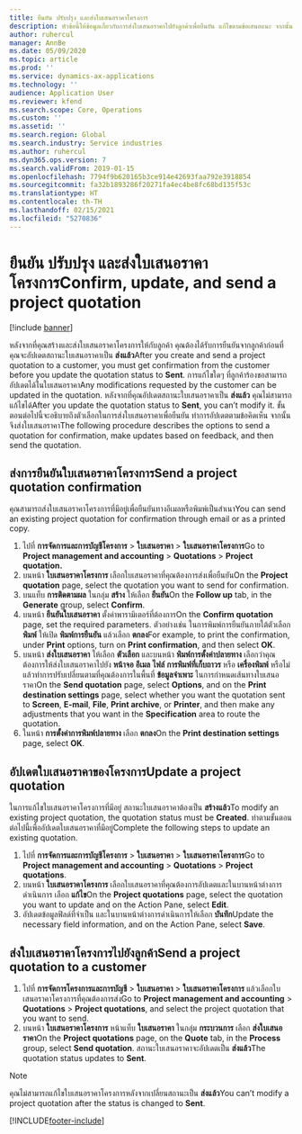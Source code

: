 ```yaml
---
title: ยืนยัน ปรับปรุง และส่งใบเสนอราคาโครงการ
description: หัวข้อนี้ให้ข้อมูลเกี่ยวกับการส่งใบเสนอราคาไปยังลูกค้าเพื่อยืนยัน แก้ไขตามข้อเสนอแนะ จากนั้นส่งใบเสนอราคาใหม่
author: ruhercul
manager: AnnBe
ms.date: 05/09/2020
ms.topic: article
ms.prod: ''
ms.service: dynamics-ax-applications
ms.technology: ''
audience: Application User
ms.reviewer: kfend
ms.search.scope: Core, Operations
ms.custom: ''
ms.assetid: ''
ms.search.region: Global
ms.search.industry: Service industries
ms.author: ruhercul
ms.dyn365.ops.version: 7
ms.search.validFrom: 2019-01-15
ms.openlocfilehash: 7794f9b620165b3ce914e42693faa792e3918854
ms.sourcegitcommit: fa32b1893286f20271fa4ec4be8fc68bd135f53c
ms.translationtype: HT
ms.contentlocale: th-TH
ms.lasthandoff: 02/15/2021
ms.locfileid: "5270836"
---
```

# <a name="confirm-update-and-send-a-project-quotation"></a><span data-ttu-id="b5a2c-103">ยืนยัน ปรับปรุง และส่งใบเสนอราคาโครงการ</span><span class="sxs-lookup"><span data-stu-id="b5a2c-103">Confirm, update, and send a project quotation</span></span>

[!include [banner](../includes/banner.md)]

<span data-ttu-id="b5a2c-104">หลังจากที่คุณสร้างและส่งใบเสนอราคาโครงการให้กับลูกค้า คุณต้องได้รับการยืนยันจากลูกค้าก่อนที่คุณจะอัปเดตสถานะใบเสนอราคาเป็น **ส่งแล้ว**</span><span class="sxs-lookup"><span data-stu-id="b5a2c-104">After you create and send a project quotation to a customer, you must get confirmation from the customer before you update the quotation status to **Sent**.</span></span> <span data-ttu-id="b5a2c-105">การแก้ไขใดๆ ที่ลูกค้าร้องขอสามารถอัปเดตได้ในใบเสนอราคา</span><span class="sxs-lookup"><span data-stu-id="b5a2c-105">Any modifications requested by the customer can be updated in the quotation.</span></span> <span data-ttu-id="b5a2c-106">หลังจากที่คุณอัปเดตสถานะใบเสนอราคาเป็น **ส่งแล้ว** คุณไม่สามารถแก้ไขได้</span><span class="sxs-lookup"><span data-stu-id="b5a2c-106">After you update the quotation status to **Sent**, you can’t modify it.</span></span> <span data-ttu-id="b5a2c-107">ขั้นตอนต่อไปนี้จะอธิบายถึงตัวเลือกในการส่งใบเสนอราคาเพื่อยืนยัน ทำการอัปเดตตามข้อคิดเห็น จากนั้นจึงส่งใบเสนอราคา</span><span class="sxs-lookup"><span data-stu-id="b5a2c-107">The following procedure describes the options to send a quotation for confirmation, make updates based on feedback, and then send the quotation.</span></span>

## <a name="send-a-project-quotation-confirmation"></a><span data-ttu-id="b5a2c-108">ส่งการยืนยันใบเสนอราคาโครงการ</span><span class="sxs-lookup"><span data-stu-id="b5a2c-108">Send a project quotation confirmation</span></span>  

<span data-ttu-id="b5a2c-109">คุณสามารถส่งใบเสนอราคาโครงการที่มีอยู่เพื่อยืนยันทางอีเมลหรือพิมพ์เป็นสำเนา</span><span class="sxs-lookup"><span data-stu-id="b5a2c-109">You can send an existing project quotation for confirmation through email or as a printed copy.</span></span> 

1. <span data-ttu-id="b5a2c-110">ไปที่ **การจัดการและการบัญชีโครงการ** > **ใบเสนอราคา** > **ใบเสนอราคาโครงการ**</span><span class="sxs-lookup"><span data-stu-id="b5a2c-110">Go to **Project management and accounting** > **Quotations** > **Project quotation.**</span></span> 
2. <span data-ttu-id="b5a2c-111">บนหน้า **ใบเสนอราคาโครงการ** เลือกใบเสนอราคาที่คุณต้องการส่งเพื่อยืนยัน</span><span class="sxs-lookup"><span data-stu-id="b5a2c-111">On the **Project quotation** page, select the quotation you want to send for confirmation.</span></span> 
3. <span data-ttu-id="b5a2c-112">บนแท็บ **การติดตามผล** ในกลุ่ม **สร้าง** ให้เลือก **ยืนยัน**</span><span class="sxs-lookup"><span data-stu-id="b5a2c-112">On the **Follow up** tab, in the **Generate** group, select **Confirm**.</span></span> 
4. <span data-ttu-id="b5a2c-113">บนหน้า **ยืนยันใบเสนอราคา** ตั้งค่าพารามิเตอร์ที่ต้องการ</span><span class="sxs-lookup"><span data-stu-id="b5a2c-113">On the **Confirm quotation** page, set the required parameters.</span></span> <span data-ttu-id="b5a2c-114">ตัวอย่างเช่น ในการพิมพ์การยืนยันภายใต้ตัวเลือก **พิมพ์** ให้เปิด **พิมพ์การยืนยัน** แล้วเลือก **ตกลง**</span><span class="sxs-lookup"><span data-stu-id="b5a2c-114">For example, to print the confirmation, under **Print** options, turn on **Print confirmation**, and then select **OK**.</span></span>
5. <span data-ttu-id="b5a2c-115">บนหน้า **ส่งใบเสนอราคา** ให้เลือก **ตัวเลือก** และบนหน้า **พิมพ์การตั้งค่าปลายทาง** เลือกว่าคุณต้องการให้ส่งใบเสนอราคาไปยัง **หน้าจอ** **อีเมล** **ไฟล์** **การพิมพ์ที่เก็บถาวร** หรือ **เครื่องพิมพ์** หรือไม่ แล้วทำการปรับเปลี่ยนตามที่คุณต้องการในพื้นที่ **ข้อมูลจำเพาะ** ในการกำหนดเส้นทางใบเสนอราคา</span><span class="sxs-lookup"><span data-stu-id="b5a2c-115">On the **Send quotation** page, select **Options**, and on the **Print destination settings** page, select whether you want the quotation sent to **Screen**, **E-mail**, **File**, **Print archive**, or **Printer**, and then make any adjustments that you want in the **Specification** area to route the quotation.</span></span>
6. <span data-ttu-id="b5a2c-116">ในหน้า **การตั้งค่าการพิมพ์ปลายทาง** เลือก **ตกลง**</span><span class="sxs-lookup"><span data-stu-id="b5a2c-116">On the **Print destination settings** page, select **OK**.</span></span>  

## <a name="update-a-project-quotation"></a><span data-ttu-id="b5a2c-117">อัปเดตใบเสนอราคาของโครงการ</span><span class="sxs-lookup"><span data-stu-id="b5a2c-117">Update a project quotation</span></span>

<span data-ttu-id="b5a2c-118">ในการแก้ไขใบเสนอราคาโครงการที่มีอยู่ สถานะใบเสนอราคาต้องเป็น **สร้างแล้ว**</span><span class="sxs-lookup"><span data-stu-id="b5a2c-118">To modify an existing project quotation, the quotation status must be **Created**.</span></span> <span data-ttu-id="b5a2c-119">ทำตามขั้นตอนต่อไปนี้เพื่ออัปเดตใบเสนอราคาที่มีอยู่</span><span class="sxs-lookup"><span data-stu-id="b5a2c-119">Complete the following steps to update an existing quotation.</span></span> 

1. <span data-ttu-id="b5a2c-120">ไปที่ **การจัดการและการบัญชีโครงการ** > **ใบเสนอราคา** > **ใบเสนอราคาโครงการ**</span><span class="sxs-lookup"><span data-stu-id="b5a2c-120">Go to **Project management and accounting** > **Quotations** > **Project quotations**.</span></span>
2. <span data-ttu-id="b5a2c-121">บนหน้า **ใบเสนอราคาโครงการ** เลือกใบเสนอราคาที่คุณต้องการอัปเดตและในบานหน้าต่างการดำเนินการ เลือก **แก้ไข**</span><span class="sxs-lookup"><span data-stu-id="b5a2c-121">On the **Project quotations** page, select the quotation you want to update and on the Action Pane, select **Edit**.</span></span>
3. <span data-ttu-id="b5a2c-122">อัปเดตข้อมูลฟิลด์ที่จำเป็น และในบานหน้าต่างการดำเนินการให้เลือก **บันทึก**</span><span class="sxs-lookup"><span data-stu-id="b5a2c-122">Update the necessary field information, and on the Action Pane, select **Save**.</span></span>  

## <a name="send-a-project-quotation-to-a-customer"></a><span data-ttu-id="b5a2c-123">ส่งใบเสนอราคาโครงการไปยังลูกค้า</span><span class="sxs-lookup"><span data-stu-id="b5a2c-123">Send a project quotation to a customer</span></span> 

1. <span data-ttu-id="b5a2c-124">ไปที่ **การจัดการโครงการและการบัญชี** > **ใบเสนอราคา** > **ใบเสนอราคาโครงการ** แล้วเลือกใบเสนอราคาโครงการที่คุณต้องการส่ง</span><span class="sxs-lookup"><span data-stu-id="b5a2c-124">Go to **Project management and accounting** > **Quotations** > **Project quotations**, and select the project quotation that you want to send.</span></span>
2. <span data-ttu-id="b5a2c-125">บนหน้า **ใบเสนอราคาโครงการ** หน้าแท็บ **ใบเสนอราคา** ในกลุ่ม **กระบวนการ** เลือก **ส่งใบเสนอราคา**</span><span class="sxs-lookup"><span data-stu-id="b5a2c-125">On the **Project quotations** page, on the **Quote** tab, in the **Process** group, select **Send quotation**.</span></span> <span data-ttu-id="b5a2c-126">สถานะใบเสนอราคาจะอัปเดตเป็น **ส่งแล้ว**</span><span class="sxs-lookup"><span data-stu-id="b5a2c-126">The quotation status updates to **Sent**.</span></span>

> [!NOTE]
> <span data-ttu-id="b5a2c-127">คุณไม่สามารถแก้ไขใบเสนอราคาโครงการหลังจากเปลี่ยนสถานะเป็น **ส่งแล้ว**</span><span class="sxs-lookup"><span data-stu-id="b5a2c-127">You can’t modify a project quotation after the status is changed to **Sent**.</span></span>


[!INCLUDE[footer-include](../includes/footer-banner.md)]